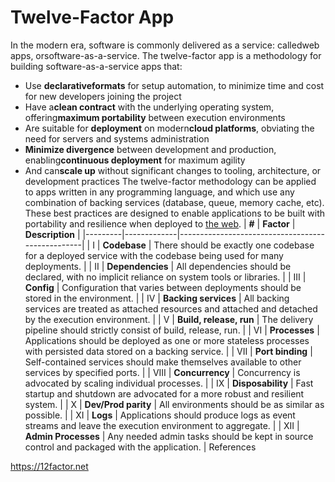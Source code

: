 # Twelve-Factor App

In the modern era, software is commonly delivered as a service: calledweb apps, orsoftware-as-a-service. The twelve-factor app is a methodology for building software-as-a-service apps that:

- Use **declarativeformats** for setup automation, to minimize time and cost for new developers joining the project
- Have a**clean contract** with the underlying operating system, offering**maximum portability** between execution environments
- Are suitable for **deployment** on modern**cloud platforms**, obviating the need for servers and systems administration
- **Minimize divergence** between development and production, enabling**continuous deployment** for maximum agility
- And can**scale up** without significant changes to tooling, architecture, or development practices
The twelve-factor methodology can be applied to apps written in any programming language, and which use any combination of backing services (database, queue, memory cache, etc).
These best practices are designed to enable applications to be built with portability and resilience when deployed to [the web](https://en.wikipedia.org/wiki/The_web).
| **#** | **Factor**              | **Description**                                                                                                     |
|---------|-------------|--------------------------------------------------|
| I      | **Codebase**            | There should be exactly one codebase for a deployed service with the codebase being used for many deployments.      |
| II     | **Dependencies**        | All dependencies should be declared, with no implicit reliance on system tools or libraries.                        |
| III    | **Config**              | Configuration that varies between deployments should be stored in the environment.                                  |
| IV     | **Backing services**    | All backing services are treated as attached resources and attached and detached by the execution environment.      |
| V      | **Build, release, run** | The delivery pipeline should strictly consist of build, release, run.                                               |
| VI     | **Processes**           | Applications should be deployed as one or more stateless processes with persisted data stored on a backing service. |
| VII    | **Port binding**        | Self-contained services should make themselves available to other services by specified ports.                      |
| VIII   | **Concurrency**         | Concurrency is advocated by scaling individual processes.                                                           |
| IX     | **Disposability**       | Fast startup and shutdown are advocated for a more robust and resilient system.                                     |
| X      | **Dev/Prod parity**     | All environments should be as similar as possible.                                                                  |
| XI     | **Logs**                | Applications should produce logs as event streams and leave the execution environment to aggregate.                 |
| XII    | **Admin Processes**     | Any needed admin tasks should be kept in source control and packaged with the application.                          |
References

<https://12factor.net>
